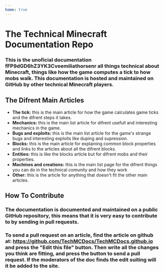 ```yaml
---
home: true
---
```


# The Technical Minecraft Documentation Repo
### This is the unoficial documentation fFP9dGD6hZ3YK3Cvoemiliathorsenr all things technical about Minecraft, things like how the game computes a tick to how mobs walk. This documentation is hosted and maintained on GitHub by other technical Minecraft players.

## The Difrent Main Articles
- **The tick:** this is the main article for how the game calculates game ticks and the difrent steps it takes.
- **Mechanics:** this is the main list article for difrent usefull and interesting mechanics in the game.
- **Bugs and exploits:** this is the main list article for the game's strange bugs and interesting exploits like duping and supression.
- **Blocks:** this is the main article for explaining common block properties and links to the articles about all the difrent blocks.
- **Entities:** this is like the blocks article but for difrent mobs and their properties.
- **Machines and creations:** this is the main list page for the difrent things you can do in the technical comunity and how they work
- **Other:** this is the article for anything that doesn't fit the other main articles.

## How To Contribute
### The documentation is documented and maintained on a public GitHub repository, this means that it is very easy to contribute to by sending in pull requests.

### To send a pull request on an article, find the article on github at: https://github.com/TechMCDocs/TechMCDocs.github.io and press the "Edit this file" button. Then write all the changes you think are fitting, and press the button to send a pull request. If the moderators of the doc finds the edit suiting will it be added to the site.
